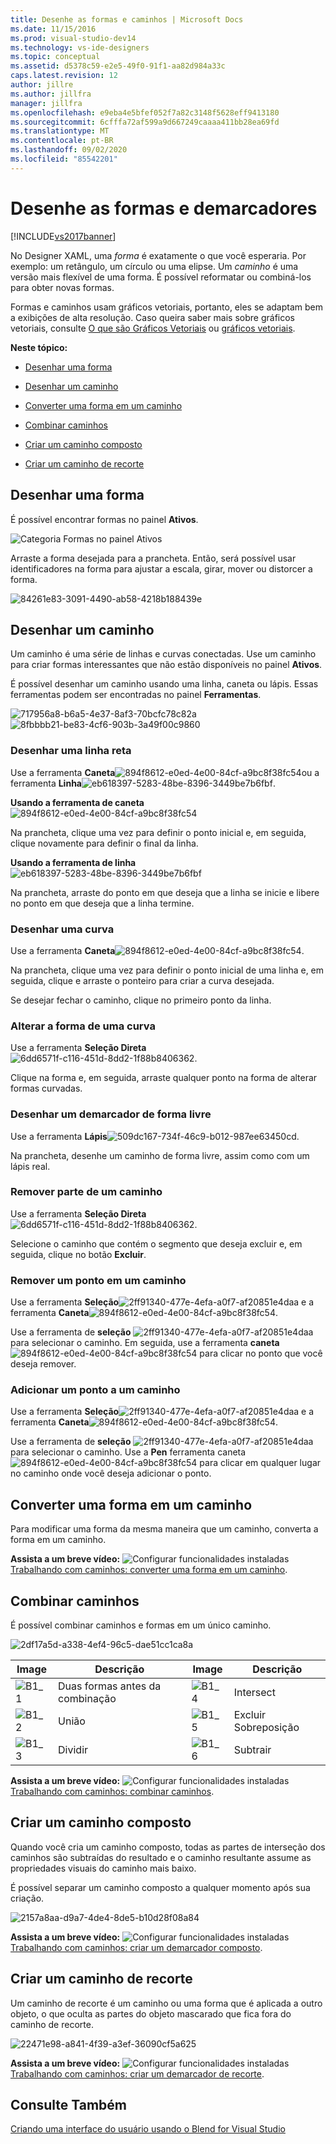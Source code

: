 ```yaml
---
title: Desenhe as formas e caminhos | Microsoft Docs
ms.date: 11/15/2016
ms.prod: visual-studio-dev14
ms.technology: vs-ide-designers
ms.topic: conceptual
ms.assetid: d5378c59-e2e5-49f0-91f1-aa82d984a33c
caps.latest.revision: 12
author: jillre
ms.author: jillfra
manager: jillfra
ms.openlocfilehash: e9eba4e5bfef052f7a82c3148f5628eff9413180
ms.sourcegitcommit: 6cfffa72af599a9d667249caaaa411bb28ea69fd
ms.translationtype: MT
ms.contentlocale: pt-BR
ms.lasthandoff: 09/02/2020
ms.locfileid: "85542201"
---
```

# <a name="draw-shapes-and-paths"></a>Desenhe as formas e demarcadores
[!INCLUDE[vs2017banner](../includes/vs2017banner.md)]

No Designer XAML, uma *forma* é exatamente o que você esperaria. Por exemplo: um retângulo, um círculo ou uma elipse. Um *caminho* é uma versão mais flexível de uma forma. É possível reformatar ou combiná-los para obter novas formas.

 Formas e caminhos usam gráficos vetoriais, portanto, eles se adaptam bem a exibições de alta resolução. Caso queira saber mais sobre gráficos vetoriais, consulte [O que são Gráficos Vetoriais](https://www.youtube.com/watch?v=MoCSwF0n-io) ou [gráficos vetoriais](https://www.webopedia.com/TERM/V/vector_graphics.html).

 **Neste tópico:**

- [Desenhar uma forma](#Shape)

- [Desenhar um caminho](#Path)

- [Converter uma forma em um caminho](#Convert)

- [Combinar caminhos](#Combine)

- [Criar um caminho composto](#Compound)

- [Criar um caminho de recorte](#Clipping)

## <a name="draw-a-shape"></a><a name="Shape"></a> Desenhar uma forma
 É possível encontrar formas no painel **Ativos**.

 ![Categoria Formas no painel Ativos](../designers/media/b4-shapes-assetspanel.png "b4_Shapes_AssetsPanel")

 Arraste a forma desejada para a prancheta. Então, será possível usar identificadores na forma para ajustar a escala, girar, mover ou distorcer a forma.

 ![](../designers/media/84261e83-3091-4490-ab58-4218b188439e.png "84261e83-3091-4490-ab58-4218b188439e")

## <a name="draw-a-path"></a><a name="Path"></a> Desenhar um caminho
 Um caminho é uma série de linhas e curvas conectadas. Use um caminho para criar formas interessantes que não estão disponíveis no painel **Ativos**.

 É possível desenhar um caminho usando uma linha, caneta ou lápis. Essas ferramentas podem ser encontradas no painel **Ferramentas**.

 ![](../designers/media/717956a8-b6a5-4e37-8af3-70bcfc78c82a.png "717956a8-b6a5-4e37-8af3-70bcfc78c82a") ![](../designers/media/8fbbbb21-be83-4cf6-903b-3a49f00c9860.png "8fbbbb21-be83-4cf6-903b-3a49f00c9860")

### <a name="draw-a-straight-line"></a>Desenhar uma linha reta
 Use a ferramenta **Caneta**![](../designers/media/894f8612-e0ed-4e00-84cf-a9bc8f38fc54.png "894f8612-e0ed-4e00-84cf-a9bc8f38fc54")ou a ferramenta **Linha**![](../designers/media/eb618397-5283-48be-8396-3449be7b6fbf.png "eb618397-5283-48be-8396-3449be7b6fbf").

 **Usando a ferramenta de caneta**![](../designers/media/894f8612-e0ed-4e00-84cf-a9bc8f38fc54.png "894f8612-e0ed-4e00-84cf-a9bc8f38fc54")

 Na prancheta, clique uma vez para definir o ponto inicial e, em seguida, clique novamente para definir o final da linha.

 **Usando a ferramenta de linha**![](../designers/media/eb618397-5283-48be-8396-3449be7b6fbf.png "eb618397-5283-48be-8396-3449be7b6fbf")

 Na prancheta, arraste do ponto em que deseja que a linha se inicie e libere no ponto em que deseja que a linha termine.

### <a name="draw-a-curve"></a>Desenhar uma curva
 Use a ferramenta **Caneta**![](../designers/media/894f8612-e0ed-4e00-84cf-a9bc8f38fc54.png "894f8612-e0ed-4e00-84cf-a9bc8f38fc54").

 Na prancheta, clique uma vez para definir o ponto inicial de uma linha e, em seguida, clique e arraste o ponteiro para criar a curva desejada.

 Se desejar fechar o caminho, clique no primeiro ponto da linha.

### <a name="change-the-shape-of-a-curve"></a>Alterar a forma de uma curva
 Use a ferramenta **Seleção Direta**![](../designers/media/6dd6571f-c116-451d-8dd2-1f88b8406362.png "6dd6571f-c116-451d-8dd2-1f88b8406362").

 Clique na forma e, em seguida, arraste qualquer ponto na forma de alterar formas curvadas.

### <a name="draw-a-free-form-path"></a>Desenhar um demarcador de forma livre
 Use a ferramenta **Lápis**![](../designers/media/509dc167-734f-46c9-b012-987ee63450cd.png "509dc167-734f-46c9-b012-987ee63450cd").

 Na prancheta, desenhe um caminho de forma livre, assim como com um lápis real.

### <a name="remove-part-of-a-path"></a>Remover parte de um caminho
 Use a ferramenta **Seleção Direta**![](../designers/media/6dd6571f-c116-451d-8dd2-1f88b8406362.png "6dd6571f-c116-451d-8dd2-1f88b8406362").

 Selecione o caminho que contém o segmento que deseja excluir e, em seguida, clique no botão **Excluir**.

### <a name="remove-a-point-in-a-path"></a>Remover um ponto em um caminho
 Use a ferramenta **Seleção**![](../designers/media/2ff91340-477e-4efa-a0f7-af20851e4daa.png "2ff91340-477e-4efa-a0f7-af20851e4daa") e a ferramenta **Caneta**![](../designers/media/894f8612-e0ed-4e00-84cf-a9bc8f38fc54.png "894f8612-e0ed-4e00-84cf-a9bc8f38fc54").

 Use a ferramenta de **seleção**  ![](../designers/media/2ff91340-477e-4efa-a0f7-af20851e4daa.png "2ff91340-477e-4efa-a0f7-af20851e4daa") para selecionar o caminho. Em seguida, use a ferramenta **caneta** ![](../designers/media/894f8612-e0ed-4e00-84cf-a9bc8f38fc54.png "894f8612-e0ed-4e00-84cf-a9bc8f38fc54") para clicar no ponto que você deseja remover.

### <a name="add-a-point-to-a-path"></a>Adicionar um ponto a um caminho
 Use a ferramenta **Seleção**![](../designers/media/2ff91340-477e-4efa-a0f7-af20851e4daa.png "2ff91340-477e-4efa-a0f7-af20851e4daa") e a ferramenta **Caneta**![](../designers/media/894f8612-e0ed-4e00-84cf-a9bc8f38fc54.png "894f8612-e0ed-4e00-84cf-a9bc8f38fc54").

 Use a ferramenta de **seleção**  ![](../designers/media/2ff91340-477e-4efa-a0f7-af20851e4daa.png "2ff91340-477e-4efa-a0f7-af20851e4daa") para selecionar o caminho. Use a **Pen** ferramenta caneta ![](../designers/media/894f8612-e0ed-4e00-84cf-a9bc8f38fc54.png "894f8612-e0ed-4e00-84cf-a9bc8f38fc54") para clicar em qualquer lugar no caminho onde você deseja adicionar o ponto.

## <a name="convert-a-shape-to-a-path"></a><a name="Convert"></a> Converter uma forma em um caminho
 Para modificar uma forma da mesma maneira que um caminho, converta a forma em um caminho.

 **Assista a um breve vídeo:** ![Configurar funcionalidades instaladas](../designers/media/bldadminconsoleinitialconfigicon.PNG "BldAdminConsoleInitialConfigIcon") [Trabalhando com caminhos: converter uma forma em um caminho](https://www.youtube.com/watch?v=Io5bC0-nH6Q#t=147).

## <a name="combine-paths"></a><a name="Combine"></a> Combinar caminhos
 É possível combinar caminhos e formas em um único caminho.

 ![](../designers/media/2df17a5d-a338-4ef4-96c5-dae51cc1ca8a.png "2df17a5d-a338-4ef4-96c5-dae51cc1ca8a")

|Image|Descrição|Image|Descrição|
|-|-|-|-|
|![](../designers/media/b1-1.png "B1_1")|Duas formas antes da combinação|![](../designers/media/b1-4.png "B1_4")|Intersect|
|![](../designers/media/b1-2.png "B1_2")|União|![](../designers/media/b1-5.png "B1_5")|Excluir Sobreposição|
|![](../designers/media/b1-3.png "B1_3")|Dividir|![](../designers/media/b1-6.png "B1_6")|Subtrair|

 **Assista a um breve vídeo:** ![Configurar funcionalidades instaladas](../designers/media/bldadminconsoleinitialconfigicon.PNG "BldAdminConsoleInitialConfigIcon") [Trabalhando com caminhos: combinar caminhos](https://www.youtube.com/watch?v=Io5bC0-nH6Q#t=195).

## <a name="create-a-compound-path"></a><a name="Compound"></a> Criar um caminho composto
 Quando você cria um caminho composto, todas as partes de interseção dos caminhos são subtraídas do resultado e o caminho resultante assume as propriedades visuais do caminho mais baixo.

 É possível separar um caminho composto a qualquer momento após sua criação.

 ![](../designers/media/2157a8aa-d9a7-4de4-8de5-b10d28f08a84.png "2157a8aa-d9a7-4de4-8de5-b10d28f08a84")

 **Assista a um breve vídeo:** ![Configurar funcionalidades instaladas](../designers/media/bldadminconsoleinitialconfigicon.PNG "BldAdminConsoleInitialConfigIcon") [Trabalhando com caminhos: criar um demarcador composto](https://www.youtube.com/watch?v=Io5bC0-nH6Q).

## <a name="create-a-clipping-path"></a><a name="Clipping"></a> Criar um caminho de recorte
 Um caminho de recorte é um caminho ou uma forma que é aplicada a outro objeto, o que oculta as partes do objeto mascarado que fica fora do caminho de recorte.

 ![](../designers/media/22471e98-a841-4f39-a3ef-36090cf5a625.png "22471e98-a841-4f39-a3ef-36090cf5a625")

 **Assista a um breve vídeo:** ![Configurar funcionalidades instaladas](../designers/media/bldadminconsoleinitialconfigicon.PNG "BldAdminConsoleInitialConfigIcon") [Trabalhando com caminhos: criar um demarcador de recorte](https://www.youtube.com/watch?v=Io5bC0-nH6Q#t=232).

## <a name="see-also"></a>Consulte Também
 [Criando uma interface do usuário usando o Blend for Visual Studio](../designers/creating-a-ui-by-using-blend-for-visual-studio.md)
